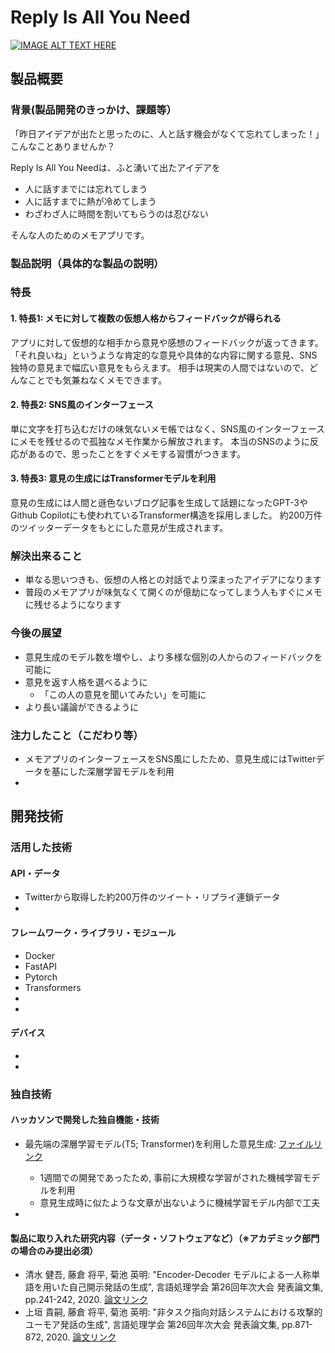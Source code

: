 # Reply Is All You Need

[![IMAGE ALT TEXT HERE](https://jphacks.com/wp-content/uploads/2021/07/JPHACKS2021_ogp.jpg)](https://www.youtube.com/watch?v=LUPQFB4QyVo)

## 製品概要
### 背景(製品開発のきっかけ、課題等）　
「昨日アイデアが出たと思ったのに、人と話す機会がなくて忘れてしまった！」<br>
こんなことありませんか？


Reply Is All You Needは、ふと湧いて出たアイデアを

- 人に話すまでには忘れてしまう
- 人に話すまでに熱が冷めてしまう
- わざわざ人に時間を割いてもらうのは忍びない

そんな人のためのメモアプリです。

### 製品説明（具体的な製品の説明）
### 特長
#### 1. 特長1: メモに対して複数の仮想人格からフィードバックが得られる
アプリに対して仮想的な相手から意見や感想のフィードバックが返ってきます。
「それ良いね」というような肯定的な意見や具体的な内容に関する意見、SNS独特の意見まで幅広い意見をもらえます。
相手は現実の人間ではないので、どんなことでも気兼ねなくメモできます。

#### 2. 特長2: SNS風のインターフェース
単に文字を打ち込むだけの味気ないメモ帳ではなく、SNS風のインターフェースにメモを残せるので孤独なメモ作業から解放されます。
本当のSNSのように反応があるので、思ったことをすぐメモする習慣がつきます。

#### 3. 特長3: 意見の生成にはTransformerモデルを利用
意見の生成には人間と遜色ないブログ記事を生成して話題になったGPT-3やGithub Copilotにも使われているTransformer構造を採用しました。
約200万件のツイッターデータをもとにした意見が生成されます。


### 解決出来ること
- 単なる思いつきも、仮想の人格との対話でより深まったアイデアになります
- 普段のメモアプリが味気なくて開くのが億劫になってしまう人もすぐにメモに残せるようになります

### 今後の展望
* 意見生成のモデル数を増やし、より多様な個別の人からのフィードバックを可能に
* 意見を返す人格を選べるように
  * 「この人の意見を聞いてみたい」を可能に
* より長い議論ができるように

### 注力したこと（こだわり等）
* メモアプリのインターフェースをSNS風にしたため、意見生成にはTwitterデータを基にした深層学習モデルを利用
* 

## 開発技術
### 活用した技術
#### API・データ
* Twitterから取得した約200万件のツイート・リプライ連鎖データ
* 

#### フレームワーク・ライブラリ・モジュール
* Docker
* FastAPI
* Pytorch
* Transformers
* 
* 

#### デバイス
* 
* 

### 独自技術
#### ハッカソンで開発した独自機能・技術
* 最先端の深層学習モデル(T5; Transformer)を利用した意見生成: [ファイルリンク](https://github.com/jphacks/C_2108_1/blob/main/src/dialogue_model.py)
  * 1週間での開発であったため, 事前に大規模な学習がされた機械学習モデルを利用
  * 意見生成時に似たような文章が出ないように機械学習モデル内部で工夫

* 

#### 製品に取り入れた研究内容（データ・ソフトウェアなど）（※アカデミック部門の場合のみ提出必須）
* 清水 健吾, 藤倉 将平, 菊池 英明: "Encoder-Decoder モデルによる一人称単語を用いた自己開示発話の生成", 言語処理学会 第26回年次大会 発表論文集, pp.241-242, 2020. [論文リンク](https://www.anlp.jp/proceedings/annual_meeting/2020/pdf_dir/P2-25.pdf)
* 上垣 貴嗣, 藤倉 将平, 菊池 英明: "非タスク指向対話システムにおける攻撃的ユーモア発話の生成", 言語処理学会 第26回年次大会 発表論文集, pp.871-872, 2020. [論文リンク](https://www.anlp.jp/proceedings/annual_meeting/2020/pdf_dir/P4-22.pdf)
